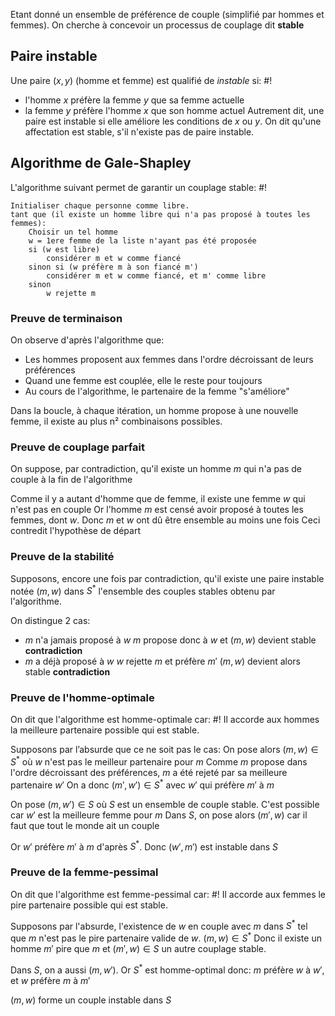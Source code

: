 Etant donné un ensemble de préférence de couple (simplifié par hommes et femmes). On cherche à concevoir un processus de couplage dit **stable**

## Paire instable
Une paire $(x, y)$ (homme et femme) est qualifié de *instable* si: #!

- l'homme $x$ préfère la femme $y$ que sa femme actuelle
- la femme $y$ préfère l'homme $x$ que son homme actuel
Autrement dit, une paire est instable si elle améliore les conditions de $x$ ou $y$. 
On dit qu'une affectation est stable, s'il n'existe pas de paire instable.
<!--ID: 1726390425014-->


## Algorithme de Gale-Shapley
L'algorithme suivant permet de garantir un couplage stable: #!

```
Initialiser chaque personne comme libre.
tant que (il existe un homme libre qui n'a pas proposé à toutes les femmes): 
	Choisir un tel homme
	w = 1ere femme de la liste n'ayant pas été proposée
	si (w est libre)
		considérer m et w comme fiancé
	sinon si (w préfère m à son fiancé m')
		considérer m et w comme fiancé, et m' comme libre
	sinon
		w rejette m
```
<!--ID: 1726390592117-->


### Preuve de terminaison

On observe d'après l'algorithme que:
- Les hommes proposent aux femmes dans l'ordre décroissant de leurs préférences
- Quand une femme est couplée, elle le reste pour toujours
- Au cours de l'algorithme, le partenaire de la femme "s'améliore"

Dans la boucle, à chaque itération, un homme propose à une nouvelle femme, il existe au plus n² combinaisons possibles.
$$\tag*{$\blacksquare$}$$

### Preuve de couplage parfait
On suppose, par contradiction, qu'il existe un homme $m$ qui n'a pas de couple à la fin de l'algorithme

Comme il y a autant d'homme que de femme, il existe une femme $w$ qui n'est pas en couple
Or l'homme $m$ est censé avoir proposé à toutes les femmes, dont $w$. Donc $m$ et $w$ ont dû être ensemble au moins une fois
Ceci contredit l'hypothèse de départ
$$\tag*{$\blacksquare$}$$

### Preuve de la stabilité
Supposons, encore une fois par contradiction, qu'il existe une paire instable notée $(m, w)$ dans $S^*$ l'ensemble des couples stables obtenu par l'algorithme.

On distingue 2 cas:
- $m$ n'a jamais proposé à $w$
	$m$ propose donc à $w$ et $(m,w)$ devient stable **contradiction**
- $m$ a déjà proposé à $w$
	$w$ rejette $m$ et préfère $m'$
	$(m,w)$ devient alors stable **contradiction**
$$\tag*{$\blacksquare$}$$
### Preuve de l'homme-optimale
On dit que l'algorithme est homme-optimale car: #!
Il accorde aux hommes la meilleure partenaire possible qui est stable.
<!--ID: 1726390425042-->


Supposons par l’absurde que ce ne soit pas le cas:
On pose alors $(m, w) \in S^*$ où $w$ n'est pas le meilleur partenaire pour $m$
Comme $m$ propose dans l'ordre décroissant des préférences, $m$ a été rejeté par sa meilleure partenaire $w'$
On a donc $(m', w') \in S^*$ avec $w'$ qui préfère $m'$ à $m$

On pose $(m, w') \in S$ où $S$ est un ensemble de couple stable. C'est possible car $w'$ est la meilleure femme pour $m$
Dans $S$, on pose alors $(m', w)$ car il faut que tout le monde ait un couple

Or $w'$ préfère $m'$ à $m$ d'après $S^*$.
Donc $(w', m')$ est instable dans $S$
$$\tag*{$\blacksquare$}$$

### Preuve de la femme-pessimal
On dit que l'algorithme est femme-pessimal car: #!
Il accorde aux femmes le pire partenaire possible qui est stable.
<!--ID: 1726390425052-->


Supposons par l'absurde, l'existence de $w$ en couple avec $m$ dans $S^*$ tel que $m$ n'est pas le pire partenaire valide de $w$. $(m,w) \in S^*$
Donc il existe un homme $m'$ pire que $m$ et $(m', w) \in S$ un autre couplage stable.

Dans $S$, on a aussi $(m, w')$. Or $S^*$ est homme-optimal donc:
$m$ préfère $w$ à $w'$, et $w$ préfère $m$ à $m'$

$(m,w)$ forme un couple instable dans $S$
$$\tag*{$\blacksquare$}$$


